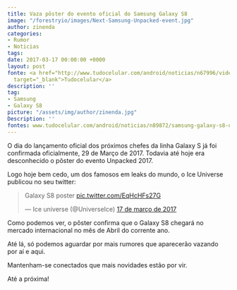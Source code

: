 ```yaml
---
title: Vaza pôster do evento oficial do Samsung Galaxy S8
image: "/forestryio/images/Next-Samsung-Unpacked-event.jpg"
author: zinenda
categories:
- Rumor
- Noticias
tags: 
date: 2017-03-17 00:00:00 +0000
layout: post
fonte: <a href="http://www.tudocelular.com/android/noticias/n67996/videochamadas-no-android-via-booyah-app.html"
  target="_blank">Tudocelular</a>
description: ''
tag:
- Samsung
- Galaxy S8
picture: "/assets/img/author/zinenda.jpg"
Description: ''
fontes: www.tudocelular.com/android/noticias/n89872/samsung-galaxy-s8-unpacked-2017-poster.html
---
```

O dia do lançamento oficial dos próximos chefes da linha Galaxy S já foi confirmada oficialmente, 29 de Março de 2017\. Todavia até hoje era desconhecido o pôster do evento Unpacked 2017.

Logo hoje bem cedo, um dos famosos em leaks do mundo, o Ice Universe publicou no seu twitter:

<blockquote class="twitter-tweet" data-lang="pt"><p lang="en" dir="ltr">Galaxy S8 poster <a href="https://t.co/EqHcHFs27G">pic.twitter.com/EqHcHFs27G</a></p>&mdash; Ice universe (@UniverseIce) <a href="https://twitter.com/UniverseIce/status/842607088358510592">17 de março de 2017</a></blockquote>

<script async src="//platform.twitter.com/widgets.js" charset="utf-8"></script>

Como podemos ver, o pôster confirma que o Galaxy S8 chegará no mercado internacional no mês de Abril do corrente ano.

Até lá, só podemos aguardar por mais rumores que aparecerão vazando por aí e aqui.

Mantenham-se conectados que mais novidades estão por vir.

Até a próxima!